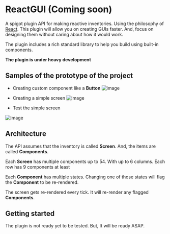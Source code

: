 # ReactGUI **(Coming soon)**
A spigot plugin API for making reactive inventories. Using the philosophy of [React](https://github.com/facebook/react).
This plugin will allow you on creating GUIs faster. And, focus on designing them without caring about how it would work.

The plugin includes a rich standard library to help you build using built-in components.

**The plugin is under heavy development**

## Samples of the prototype of the project

- Creating custom component like a **Button**
![image](https://user-images.githubusercontent.com/20463031/102676135-2cb2e000-41ad-11eb-8157-096227521b12.png)

- Creating a simple screen
![image](https://user-images.githubusercontent.com/20463031/102676164-4a804500-41ad-11eb-8381-3a3a5bcacf88.png)

- Test the simple screen

![image](https://user-images.githubusercontent.com/20463031/102676192-6be13100-41ad-11eb-8690-e1ca15632aa7.png)


## Architecture
The API assumes that the inventory is called **Screen**.
And, the items are called **Components**.

Each **Screen** has multiple components up to 54. With up to 6 columns. Each row has 9 components at least

Each **Component** has multiple states. Changing one of those states will flag the **Component** to be re-rendered.

The screen gets re-rendered every tick. It will re-render any flagged **Components**.

## Getting started
The plugin is not ready yet to be tested. But, It will be ready ASAP.
